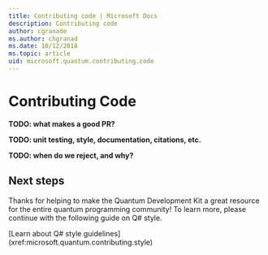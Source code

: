 ```yaml
---
title: Contributing code | Microsoft Docs
description: Contributing code
author: cgranade
ms.author: chgranad
ms.date: 10/12/2018
ms.topic: article
uid: microsoft.quantum.contributing.code
---
```


# Contributing Code #

**TODO: what makes a good PR?**

**TODO: unit testing, style, documentation, citations, etc.**

**TODO: when do we reject, and why?**

## Next steps ##

Thanks for helping to make the Quantum Development Kit a great resource for the entire quantum programming community!
To learn more, please continue with the following guide on Q# style.

<div class="nextstepaction">
[Learn about Q# style guidelines](xref:microsoft.quantum.contributing.style)
</div>
